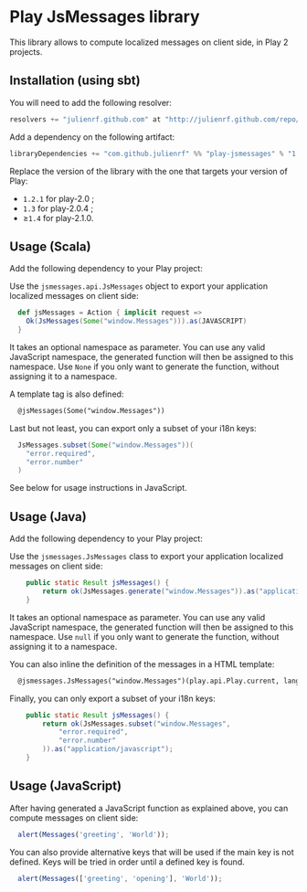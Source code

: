 # Play JsMessages library

This library allows to compute localized messages on client side, in Play 2 projects.

## Installation (using sbt)

You will need to add the following resolver:

```scala
resolvers += "julienrf.github.com" at "http://julienrf.github.com/repo/"
```

Add a dependency on the following artifact:

```scala
libraryDependencies += "com.github.julienrf" %% "play-jsmessages" % "1.4.1"
```

Replace the version of the library with the one that targets your version of Play:

* `1.2.1` for play-2.0 ;
* `1.3` for play-2.0.4 ;
* ≥`1.4` for play-2.1.0.

## Usage (Scala)

Add the following dependency to your Play project:

Use the `jsmessages.api.JsMessages` object to export your application localized messages on client side:

```scala
  def jsMessages = Action { implicit request =>
    Ok(JsMessages(Some("window.Messages"))).as(JAVASCRIPT)
  }
```

It takes an optional namespace as parameter. You can use any valid JavaScript namespace, the generated function will then be assigned to this namespace. Use `None` if you only want to generate the function, without assigning it to a namespace.

A template tag is also defined:

```html
  @jsMessages(Some("window.Messages"))
```

Last but not least, you can export only a subset of your i18n keys:

```scala
  JsMessages.subset(Some("window.Messages"))(
    "error.required",
    "error.number"
  )
```

See below for usage instructions in JavaScript.

## Usage (Java)

Add the following dependency to your Play project:

Use the `jsmessages.JsMessages` class to export your application localized messages on client side:

```java
    public static Result jsMessages() {
        return ok(JsMessages.generate("window.Messages")).as("application/javascript");
    }
```

It takes an optional namespace as parameter. You can use any valid JavaScript namespace, the generated function will then be assigned to this namespace. Use `null` if you only want to generate the function, without assigning it to a namespace.

You can also inline the definition of the messages in a HTML template:

```html
  @jsmessages.JsMessages("window.Messages")(play.api.Play.current, lang)
```

Finally, you can only export a subset of your i18n keys:

```java
    public static Result jsMessages() {
        return ok(JsMessages.subset("window.Messages",
            "error.required",
            "error.number"
        )).as("application/javascript");
    }
```

## Usage (JavaScript)

After having generated a JavaScript function as explained above, you can compute messages on client side:

```javascript
  alert(Messages('greeting', 'World'));
```

You can also provide alternative keys that will be used if the main key is not defined. Keys will be tried in order until a defined key is found.

```javascript
  alert(Messages(['greeting', 'opening'], 'World'));
```